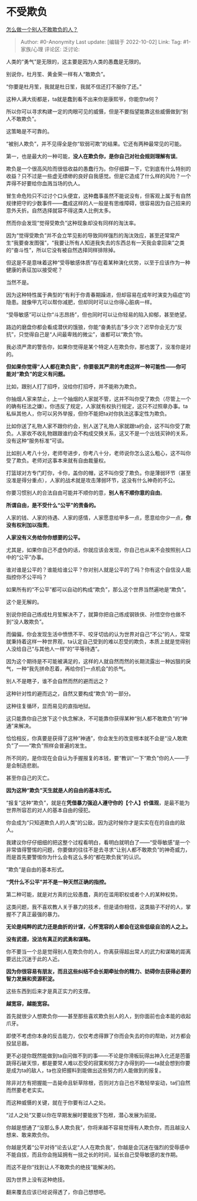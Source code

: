 # 不受欺负
[怎么做一个别人不敢欺负的人？](https://www.zhihu.com/question/431416943/answer/2697791044)

> Author: #0-Anonymity
> Last update: [编辑于 2022-10-02]
> Link:
> Tag: #1-家族/心理
> 评论区:
> 泛讨论:

人类的“勇气”是无限的，这主要是因为人类的愚蠢是无限的。

别说你，杜月笙、黄金荣一样有人“敢欺负”。

“你要是杜月笙，我就是杜日笙，我就不信还打不服你了还。”

这种人满大街都是，ta就是蠢到看不出来你是康熙爷，你能奈ta何？

所以你可以寻求构建一定的肉眼可见的威慑，但是不要指望能靠这些威慑做到“别人不敢欺负”。

这策略是不可靠的。

“被别人欺负”，并不见得全是你“软弱可欺”的结果。它还有两种最常见的可能。

第一，也是最大的一种可能，**没人在欺负你，是你自己对社会规则理解有误**。

欺负是一个很高风险而很低收益的愚蠢行为。你仔细算一下，它到底有什么特别的收益？只不过是一些虚无缥缈的良好自我感觉。但是它造成了什么样的风险？一个弄得不好要给你血溅当场的仇人。

冒生命危险只不过讨个口头便宜，这种蠢事虽然不能说没有，但客观上属于有自然规律把守的少数事件——蠢成这样的人一般是有思维障碍，很容易因为自己招来的意外夭折。自然选择就容不得这类人比例太多。

然而你会发现“觉得受欺负”这种现象却没有同样的淘汰率。

因为“觉得受欺负”并不会立竿见影的导致同样强烈的淘汰效应，甚至还常常产生“我要奋发图强”，“我要让所有人知道我失去的东西总有一天我会拿回来”之类的“奋斗性”，所以它没有被自然选择同样排除掉。

但这是不是意味着这种“受辱敏感体质”存在着某种演化优势，以至于应该作为一种健康的表征加以接受呢？

当然不是。

因为这种特性属于典型的“有利于你青春期躁进，但却容易在成年时演变为癌症”的隐患。就像甲亢可以帮你减肥，但却同时可以让你得心脏病一样。

“受辱敏感”可以让你“斗志昂扬”，但也同时可以让你轻易的陷入抑郁，甚至绝望。

路边的磨盘你都会看成潜伏的饿狼，你能“奋勇抗击”多少次？迟早你会无力“反抗”，只觉得自己是“人间最卑贱的微尘”，谁都可以“欺负”你。

我必须严肃的警告你，如果你觉得是某个特定人在欺负你，那也罢了，没准你是对的。

**但如果你觉得“人人都在欺负我”，你要极其严肃的考虑这样一种可能性——你可能对“欺负”的定义有问题。**

比如，跟别人打了招呼，没给你打招呼，并不能称为欺负。

你抽烟人家来禁止，上一个抽烟的人家就不管，这并不叫你受了欺负（尽管上一个的确有枉法之嫌）。你违反了规定，人家就有权执行规定，这只不过照章办事。ta私纵其他人，你可以另外举报，但你不能把ta对你执法这事定性为欺负。

比如你送了礼物人家不跟你约会，别人送了礼物人家就跟ta约会，这不叫你受了欺负。人家收不收礼物跟跟谁约会不构成交换关系，这又不是一个出钱买钟的关系，没有这种“服务标准“可谈。

比如别人考八十分，老师夸进步，你考八十分，老师说你怎么这么粗心，这不叫你受了欺负。老师对这事本来就有自由裁量权。

打篮球对方专门盯你，卡你，盖你的帽，这不叫你受了欺负。你是薄弱环节（甚至没准是得分重点），人家的战术就是攻击薄弱环节，这没有什么神奇的不公。

你要习惯别人的合法自由可能并不顺你的意，**别人有不顺你意的自由**。

**所谓自由，是不受什么“公平”的责备的。**

人家的钱、人家的待遇、人家的感情，人家愿意给甲多一点，愿意给你少一点，**你没有权利加以指责**。

**人家没有义务给你你想要的公平。**

尤其是，如果你自己不虚伪的话，你就应该会发现，你自己也从来不会按照别人口中的“公平”办事。

谁对谁是公平的？谁能给谁公平？你对别人就是公平的了吗？你有这个自信没人能指控你不公平吗？

如果所有的“不公平”都可以自动的构成“欺负”，那么这个世界当然遍地是“欺负”。

这个是无解的。

别说你把自己练成杜月笙解决不了，就算你把自己练成钢铁侠、孙悟空你也做不到“没人敢欺负”。

而偏偏，你会发现生活中愤愤不平、咬牙切齿的认为世界对自己“不公”的人，常常就秉持着这样一种世界观，ta认定自己受到的难以忍受的欺负，本质上就是觉得别人没给自己“与其他人一样”的“平等待遇”。

因为这个期待是不可能被满足的，这样的人就自然而然的长期流露出一种凶狠的戾气，一种“我先拼命忍着，再给你们一点机会”的杀气。

别人不是瞎子，谁不会自然而然的避而远之？

这种针对性的避而远之，自然又要构成“欺负”的一部分。

这种往复循环，显而易见的直指地狱。

这只能靠你自己放下这个执念解决，不可能靠你获得某种“别人都不敢欺负”的“神通”来解决。

恰恰相反，你真要是获得了这种“神通”，你会发生的改变根本就不会是“没人敢欺负”了——“欺负”照样会普遍的发生。

所不同的，是你现在会自认为手握报复的本钱，要“教训”一下“欺负”你的人——于是会制造悲剧。

甚至你自己的灭亡。

**因为这种“欺负”天生就是人的自由的基本形式。**

“报复”这种“欺负”，就是在**凭借暴力强迫人遵守你的【个人】价值观**，是最不能为世界所容忍的对人的基本自由的侵犯。

你会成为“只知道欺负人的人类”的公敌，因为这时候你才是实实在在的自由的敌人。

我建议你仔仔细细的把这整个过程看明白，看明白就明白了——“受辱敏感”是一个非常值得警惕的问题，你要做的往往不是去寻求“让别人都不敢欺负”的神奇威力，而是首先要警惕你为什么会有这么多的“都在欺负我”的认识。

“欺负”是自由的基本形式。

**“凭什么不公平”并不是一种天然正确的指控。**

第二种可能，就是对方真的比较愚蠢，真的在滥用职权或者个人的某种权势。

这类问题，我不喜欢教人关于暴力的技术，但是请你相信，这类脑子不好的人，掌握不了真正最强的暴力。

**无论是纯粹的武力还是曲折的计谋，心怀宽容的人都会在这些低级自洽的人之上。**

**没有武德，没法有真正的武勇和谋略。**

你不要当一个总是觉得别人在欺负你的人，你离获得超出常人的武力和谋略的距离要远比沉迷于此的人近。

**因为你很容易有朋友，而且这些纠结不会长期牵扯你的精力、妨碍你去获得必要的智力发展和资源积淀。**

这些东西到后来才是真正实力的支撑。

**越宽容，越能宽容。**

首先就很少人想欺负你——甚至那些喜欢欺负别人的人，到你面前也会本能的收起爪牙。

即使不考虑你本身的反击能力，仅仅考虑得罪了你而会失去的你的帮助，对方都会投鼠忌器。

更不必提你既然能做到ta自问做不到的事——不论是你滑板玩得出神入化还是芭蕾跳得石破天惊，都是要常人难以忍受的寂寞和努力才办得到的——ta就会想到你要是成为ta的敌人，ta也没把握料到能做出这些努力的人能做到的报复。

除非对方有把握能一击毙命且斩草除根，否则对方自己也不敢轻举妄动，ta们自然而然要老老实实。

而这种威慑的关键，就在于你要有过人之处。

“过人之处“又要以你在早期发展时要能放下包袱，潜心发展为前提。

你越是想通了“没那么多人欺负我”，你将来越不容易觉得有人欺负你，而且越没人想来、敢来欺负你。

你越是凭着“公平对待”论去认定“人人在欺负我”，你越是会沉迷在强烈的受辱感中不能自拔，而且你会拖延拥有一技之长的时间，延长自己受辱敏感的发作期。

而这不是你“找到让人不敢欺负的绝技”能解决的。

因为世界上没有这种绝技。

翻来覆去应该已经说得透了，你自己想想吧。
